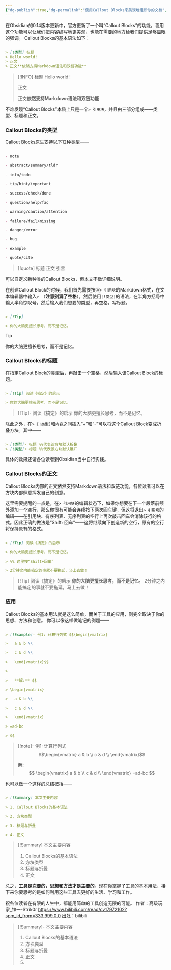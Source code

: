 ```yaml
---
{"dg-publish":true,"dg-permalink":"使用Callout Blocks来美观地组织你的文档","permalink":"/使用Callout Blocks来美观地组织你的文档/","dgPassFrontmatter":true}
---
```



在Obsidian的0.14版本更新中，官方更新了一个叫“Callout Blocks”的功能。善用这个功能可以让我们把内容编写地更美观，也能在需要的地方给我们提供足够显眼的强调。
Callout Blocks的基本语法如下：
```Markdown

> [!类型] 标题
> Hello world!
> 正文
> 正文**依然支持Markdown语法和双链功能**

```

> [!INFO] 标题
> Hello world!
> 
> 正文
> 
> 正文**依然支持Markdown语法和双链功能**

不难发现“Callout Blocks”本质上只是一个`> 引用块`，并且由三部分组成——类型、标题和正文。



### Callout Blocks的类型

Callout Blocks原生支持以下12种类型——
```Markdown

- note

- abstract/summary/tldr

- info/todo

- tip/hint/important

- success/check/done

- question/help/faq

- warning/caution/attention

- failure/fail/missing

- danger/error

- bug

- example

- quote/cite

```

> [!quote] 标题
> 正文
> 引言


可以自定义新种类的Callout Blocks，但本文不做详细说明。

在创建Callout Block的时候，我们首先需要按照`> 引用块`的Markdown格式，在文本编辑器中输入`> `（**注意别漏了空格**），然后使用`[!类型]`的语法，在半角方括号中输入半角惊叹号，然后输入我们想要的类型，再空格，写标题。

```Markdown

> [!Tip]

> 你的大脑更擅长思考，而不是记忆。

```

> [!Tip]
> 你的大脑更擅长思考，而不是记忆。



### Callout Blocks的标题
在指定Callout Block的类型后，再敲击一个空格，然后输入该Callout Block的标题。
```Markdown

> [!Tip] 阅读《搞定》的启示

> 你的大脑更擅长思考，而不是记忆。

```
> [!Tip]- 阅读《搞定》的启示
> 你的大脑更擅长思考，而不是记忆。


除此之外，在`> [!类型]`和`内容`之间插入“+”和“-”可以将这个Callout Block变成折叠方块。其中——

```Markdown

> [!类型]- 标题 %%代表该方块默认折叠
> [!类型]+ 标题 %%代表该方块默认展开

```
具体的效果还请各位读者到Obsidian当中自行实践。



### Callout Blocks的正文

Callout Blocks内部的正文依然支持Markdown语法和双链功能，各位读者可以在方块内部肆意挥发自己的创意。

这里需要提醒的一点是，在`> 引用块`的编辑状态下，如果你想要在下一个段落前额外添加一个空行，那么你很有可能会连续按下两次回车键，但这将退出`> 引用块`的编辑——在引用块、有序列表、无序列表的空行上再次敲击回车会消除该行的格式。因此正确的做法是“Shift+回车”——这将继续向下创造新的空行，原有的空行将保持原有的格式。

```Markdown

> [!Tip] 阅读《搞定》的启示

> 你的大脑更擅长思考，而不是记忆。

> %% 这里按“Shift+回车”

> 2分钟之内能搞定的事就不要拖延，马上去做！

```

> [!Tip] 阅读《搞定》的启示
> **你的大脑更擅长思考，而不是记忆。**
> 2分钟之内能搞定的事就不要拖延，马上去做！



### 应用
Callout Blocks的基本用法就是这么简单，而关于工具的应用，则完全取决于你的思想、方法和创意。
你可以像这样做笔记的例题——

```Markdown

> [!Example]- 例1: 计算行列式 $$\begin{vmatrix}

> 	a & b \\

> 	c & d \\

> 	\end{vmatrix}$$

> 	

> 	**解:** $$

> \begin{vmatrix}

> 	a & b \\

> 	c & d \\

> 	\end{vmatrix}

> =ad-bc

> $$

```

> [!note]- 例1: 计算行列式 $$\begin{vmatrix}
> 	a & b \\
> 	c & d \\
> 	\end{vmatrix}$$
> 	
> 	**解:** $$
> \begin{vmatrix}
> 	a & b \\
> 	c & d \\
> 	\end{vmatrix}
> =ad-bc
> $$



也可以做一个这样的总结概括——
```Markdown

> [!Summary] 本文主要内容

> 1. Callout Blocks的基本语法

> 2. 方块类型

> 3. 标题与折叠

> 4. 正文

```
> [!Summary] 本文主要内容
> 1. Callout Blocks的基本语法
> 2. 方块类型
> 3. 标题与折叠
> 4. 正文


总之，**工具是次要的，思想和方法才是主要的**。现在你掌握了工具的基本用法，接下来你要思考的是如何利用这些工具去更好的生活、学习和工作。

祝各位读者在有限的人生中，都能用简单的工具创造无限的可能。 作者：高级玩家_锌一-Strik0r https://www.bilibili.com/read/cv17972102?spm_id_from=333.999.0.0 出处：bilibili

> [!Summary]- 本文主要内容
> 1. Callout Blocks的基本语法
> 2. 方块类型
> 3. 标题与折叠
> 4. 正文
> 5. 
>    
